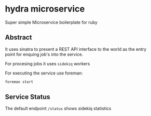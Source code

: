 # hydra microservice
Super simple Microservice boilerplate for ruby

## Abstract

It uses sinatra to present a REST API interface to the world as the entry point for enquing job's into the service. 

For procesing jobs it uses `sidekiq` workers

For executing the service use foreman: 

```bash
foreman start
```

## Service Status

The default endpoint `/status` shows sidekiq statistics







